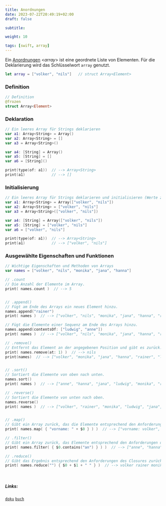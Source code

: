 ```yaml
---
title: Anordnungen
date: 2023-07-22T20:49:19+02:00
draft: false

subtitle: 

weight: 10

tags: [swift, array]
---
```


Ein [Anordnungen](https://docs.swift.org/swift-book/documentation/the-swift-programming-language/collectiontypes#Arrays) <_array_> ist eine geordnete Liste von Elementen. Für die Deklarierung wird das Schlüsselwort `array` genutzt.
    
```swift
let array = ["volker", "nils"]   // struct Array<Element>
```

### Definition
```swift
// Definition
@frozen
struct Array<Element>
```

### Deklaration
```swift
// Ein leeres Array für Strings deklarieren
var a1: Array<String> = Array()
var a2: Array<String> = []
var a3 = Array<String>()

var a4: [String] = Array()
var a5: [String] = []
var a6 = [String]()

print(type(of: a1))  // --> Array<String>
print(a1)            // --> []
```

### Initialisierung
```swift
// Ein leeres Array für Strings deklarieren und initialisieren (Werte zuweisen).
var a1: Array<String> = Array(["volker", "nils"])
var a2: Array<String> = ["volker", "nils"]
var a3 = Array<String>(["volker", "nils"])

var a4: [String] = Array(["volker", "nils"])
var a5: [String] = ["volker", "nils"]
var a6 = ["volker", "nils"]

print(type(of: a1))  // --> Array<String>
print(a1)            // --> ["volker", "nils"]
```

### Ausgewählte Eigenschaften und Funktionen
```swift
// Wichtige Eigenschaften und Methoden von Arrays
var names = ["volker", "nils", "monika", "jana", "hanna"]

// .count 
// Die Anzahl der Elemente im Array.
print( names.count )  // --> 5


// .append() 
// Fügt am Ende des Arrays ein neues Element hinzu.
names.append("rainer")
print( names )  // --> ["volker", "nils", "monika", "jana", "hanna", "rainer"]

// Fügt die Elemente einer Sequenz am Ende des Arrays hinzu.
names.append(contentsOf: ["ludwig", "anne"])
print( names )  // --> ["volker", "nils", "monika", "jana", "hanna", "rainer", "ludwig", "anne"]

// .remove() 
// Entfernt das Element an der angegebenen Position und gibt es zurück.
print( names.remove(at: 1) )  // --> nils
print(names)  // --> ["volker", "monika", "jana", "hanna", "rainer", "ludwig", "anne"]


// .sort() 
// Sortiert die Elemente von oben nach unten.
names.sort()
print( names )  // --> ["anne", "hanna", "jana", "ludwig", "monika", "rainer", "volker"]

// .reverse() 
// Sortiert die Elemente von unten nach oben.
names.reverse()
print( names )  // --> ["volker", "rainer", "monika", "ludwig", "jana", "hanna", "anne"]


// .map() 
// Gibt ein Array zurück, das die Elemente entsprechend den Anforderungen des Closures verändert.
print( names.map( { "vorname: " + $0 } ) )  // --> ["vorname: volker", "vorname: rainer", ...]

// .filter() 
// Gibt ein Array zurück, das Elemente entsprechend den Anforderungen des Closures enthält.
print( names.filter( { $0.contains("an") } ) )  // --> ["anne", "hanna", "jana"]

// .reduce()
// Gibt das Ergebnis entsprechend den Anforderungen des Closures zurück.
print( names.reduce("") { $0 + $1 + " " } )  // --> volker rainer monika ludwig jana hanna anne
```

<br>

##### Links:
[`doku`](https://developer.apple.com/documentation/swift/array, "Apple Dokumentation")
[`buch`](https://docs.swift.org/swift-book/documentation/the-swift-programming-language/collectiontypes#Arrays, "Swift.org Buch")
